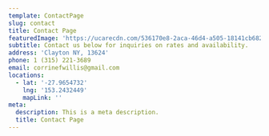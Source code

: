```yaml
---
template: ContactPage
slug: contact
title: Contact Page
featuredImage: 'https://ucarecdn.com/536170e8-2aca-46d4-a505-18141cb682b4/'
subtitle: Contact us below for inquiries on rates and availability.
address: 'Clayton NY, 13624'
phone: 1 (315) 221-3689‬
email: corrinefwillis@gmail.com
locations:
  - lat: '-27.9654732'
    lng: '153.2432449'
    mapLink: ''
meta:
  description: This is a meta description.
  title: Contact Page
---
```




